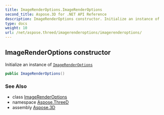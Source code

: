 ```yaml
---
title: ImageRenderOptions.ImageRenderOptions
second_title: Aspose.3D for .NET API Reference
description: ImageRenderOptions constructor. Initialize an instance of ImageRenderOptions
type: docs
weight: 10
url: /net/aspose.threed/imagerenderoptions/imagerenderoptions/
---
```

## ImageRenderOptions constructor

Initialize an instance of [`ImageRenderOptions`](../)

```csharp
public ImageRenderOptions()
```

### See Also

* class [ImageRenderOptions](../)
* namespace [Aspose.ThreeD](../../../aspose.threed/)
* assembly [Aspose.3D](../../../)


